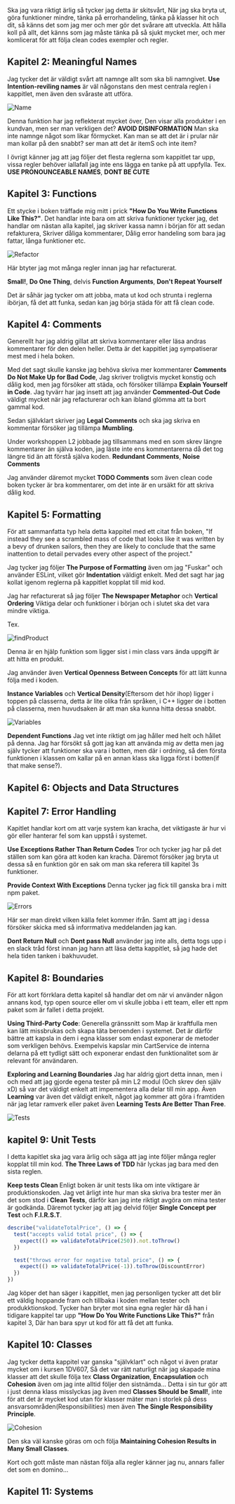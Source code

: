 Ska jag vara riktigt ärlig så tycker jag detta är skitsvårt, När jag ska bryta ut, göra funktioner mindre, tänka på errorhandeling, tänka på klasser hit och dit, så känns det som jag mer och mer gör det svårare att utveckla. Att hålla koll på allt, det känns som jag måste tänka på så sjukt mycket mer, och mer komlicerat för att följa clean codes exempler och regler. 

## Kapitel 2: Meaningful Names

Jag tycker det är väldigt svårt att namnge allt som ska bli namngivet.
**Use Intention-reviling names** är väl någonstans den mest centrala reglen i kappitlet, men även den svåraste att utföra. 

![Name](../public/images/Name.PNG)

Denna funktion har jag reflekterat mycket över, Den visar alla produkter i en kundvan, men ser man verkligen det? **AVOID DISINFORMATION** Man ska inte namnge något som likar förmycket. Kan man se att det är i prular när man kollar på den snabbt? ser man att det är itemS och inte item? 

I övrigt känner jag att jag följer det flesta reglerna som kappitlet tar upp, vissa regler behöver iallafall jag inte ens lägga en tanke på att uppfylla. Tex. **USE PRONOUNCEABLE NAMES**, **DONT BE CUTE** 

## Kapitel 3: Functions

Ett stycke i boken träffade mig mitt i prick **"How Do You Write Functions Like This?"**. Det handlar inte bara om att skriva funktioner tycker jag, det handlar om nästan alla kapitel, jag skriver kassa namn i början för att sedan refakturera, Skriver dåliga kommentarer, Dålig error handeling som bara jag fattar, långa funktioner etc. 

![Refactor](../public/images/Refactor.PNG)

Här btyter jag mot många regler innan jag har refacturerat.

**Small!**, **Do One Thing**, delvis **Function Arguments**, **Don't Repeat Yourself**

Det är såhär jag tycker om att jobba, mata ut kod och strunta i reglerna ibörjan, få det att funka, sedan kan jag börja städa för att få clean code. 

## Kapitel 4: Comments

Generellt har jag aldrig gillat att skriva kommentarer eller läsa andras kommentarer för den delen heller. Detta är det kappitlet jag sympatiserar mest med i hela boken. 

Med det sagt skulle kanske jag behöva skriva mer kommentarer **Comments Do Not Make Up for Bad Code**, Jag skriver troligtvis mycket konstig och dålig kod, men jag försöker att städa, och försöker tillämpa **Explain Yourself in Code**. Jag tyvärr har jag insett att jag använder **Commented-Out Code** väldigt mycket när jag refacturerar och kan ibland glömma att ta bort gammal kod. 

Sedan självklart skriver jag **Legal Comments** och ska jag skriva en kommentar försöker jag tillämpa **Mumbling**. 

Under workshoppen L2 jobbade jag tillsammans med en som skrev längre kommentarer än själva koden, jag läste inte ens kommentarerna då det tog längre tid än att förstå själva koden. **Redundant Comments**, **Noise Comments**

Jag använder däremot mycket **TODO Comments** som även clean code boken tycker är bra kommentarer, om det inte är en ursäkt för att skriva dålig kod. 


## Kapitel 5: Formatting

För att sammanfatta typ hela detta kappitel med ett citat från boken, "If  instead they see a scrambled mass of code that looks like it was written by a bevy of drunken sailors, then they are likely to conclude that the same inattention to detail pervades every other aspect of the project." 

Jag tycker jag följer **The Purpose of Formatting** även om jag "Fuskar" och använder ESLint, vilket gör **Indentation** väldigt enkelt. Med det sagt  har jag kollat igenom reglerna på kappitlet kopplat till mid kod. 

Jag har refacturerat så jag följer **The Newspaper Metaphor** och **Vertical Ordering** Viktiga delar och funktioner i början och i slutet ska det vara mindre viktiga. 

Tex. 

![findProduct](../public/images/findProduct.PNG) 

Denna är en hjälp funktion som ligger sist i min class vars ända uppgift är att hitta en produkt.

Jag använder även **Vertical Openness Between Concepts** för att lätt kunna följa med i koden. 

**Instance Variables** och **Vertical Density**(Eftersom det hör ihop) ligger i toppen på classerna, detta är lite olika från språken, i C++ ligger de i botten på classerna, men huvudsaken är att man ska kunna hitta dessa snabbt. 

![Variables](../public/images/variables.PNG)

**Dependent Functions** Jag vet inte riktigt om jag håller med helt och hållet på denna. Jag har försökt så gott jag kan att använda mig av detta men jag själv tycker att funktioner ska vara i botten, men där i ordning, så den första funktionen i klassen om kallar på en annan klass ska ligga först i botten(if that make sense?). 


## Kapitel 6: Objects and Data Structures

## Kapitel 7: Error Handling

Kapitlet handlar kort om att varje system kan kracha, det viktigaste är hur vi gör eller hanterar fel som kan uppstå i systemet. 

**Use Exceptions Rather Than Return Codes** Tror och tycker jag har på det ställen som kan göra att koden kan kracha. Däremot försöker jag bryta ut dessa så en funktion gör en sak om man ska referera till kapitel 3s funktioner.

**Provide Context With Exceptions** Denna tycker jag fick till ganska bra i mitt npm paket.

![Errors](../public/images/Errors.PNG)

Här ser man direkt vilken källa felet kommer ifrån. Samt att jag i dessa försöker skicka med så inforrmativa meddelanden jag kan. 

**Dont Return Null** och **Dont pass Null** använder jag inte alls, detta togs upp i en slack tråd först innan jag hann att läsa detta kappitlet, så jag hade det hela tiden tanken i bakhuvudet. 


## Kapitel 8: Boundaries

För att kort förrklara detta kapitel så handlar det om när vi använder någon annans kod, typ open source eller om vi skulle jobba i ett team, eller ett npm paket som är fallet i detta projekt.

**Using Third-Party Code**: Generella gränssnitt som Map är kraftfulla men kan lätt missbrukas och skapa täta beroenden i systemet. Det är därför bättre att kapsla in dem i egna klasser som endast exponerar de metoder som verkligen behövs. Exempelvis kapslar min CartService de interna delarna på ett tydligt sätt och exponerar endast den funktionalitet som är relevant för användaren.

**Exploring and Learning Boundaries** Jag har aldrig gjort detta innan, men i och med att jag gjorde egena tester på min L2 modul (Och skrev den själv xD) så var det väldigt enkelt att impementera alla delar till min app. Även **Learning** var även det väldigt enkelt, något jag kommer att göra i framtiden när jag letar ramverk eller paket även **Learning Tests Are Better Than Free**. 

![Tests](../public/images/UnitTests.png)


## kapitel 9: Unit Tests

I detta kapitlet ska jag vara ärlig och säga att jag inte följer många regler kopplat till min kod. **The Three Laws of TDD** här lyckas jag bara med den sista reglen. 

**Keep tests Clean** Enligt boken är unit tests lika om inte viktigare är produktionskoden. Jag vet ärligt inte hur man ska skriva bra tester mer än det som stod i **Clean Tests**, därför kan jag inte riktigt avgöra om mina tester är godkända. Däremot tycker jag att jag delvid följer **Single Concept per Test** och **F.I.R.S.T**. 

```js
describe("validateTotalPrice", () => {
  test("accepts valid total price", () => {
    expect(() => validateTotalPrice(250)).not.toThrow()
  })

  test("throws error for negative total price", () => {
    expect(() => validateTotalPrice(-1)).toThrow(DiscountError)
  })
})
```

Jag köper det han säger i kappitlet, men jag personligen tycker att det blir ett väldig hoppande fram och tillbaka i koden mellan tester och produkktionskod. Tycker han bryter mot sina egna regler här då han i tidigare kappitel tar upp **"How Do You Write Functions Like This?"** från kapitel 3, Där han bara spyr ut kod för att få det att funka. 


## Kapitel 10: Classes

Jag tycker detta kappitel var ganska "självklart" och något vi även pratar mycket om i kursen 1DV607, Så det var rätt naturligt när jag skapade mina klasser att det skulle följa tex **Class Organization**, **Encapsulation** och **Cohesion** även om jag inte alltid följer den sistnämda... Detta i sin tur gör att i just denna klass misslyckas jag även med **Classes Should be Small!**, inte för att det är mycket kod utan för klasser mäter man i storlek på dess ansvarsområden(Responsibilities) men även **The Single Responsibility Principle**. 

![Cohesion](../public/images/Chesion.PNG)

Den ska väl kanske göras om och följa **Maintaining Cohesion Results in Many Small Classes**. 

Kort och gott måste man nästan följa alla regler känner jag nu, annars faller det som en domino...

## Kapitel 11: Systems


